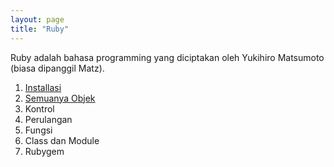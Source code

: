 ```yaml
---
layout: page
title: "Ruby"
---
```


Ruby adalah bahasa programming yang diciptakan oleh Yukihiro Matsumoto (biasa dipanggil Matz).

1. [Installasi](1.install.html)
2. [Semuanya Objek](2.object.html)
3. Kontrol
4. Perulangan
5. Fungsi
6. Class dan Module
7. Rubygem